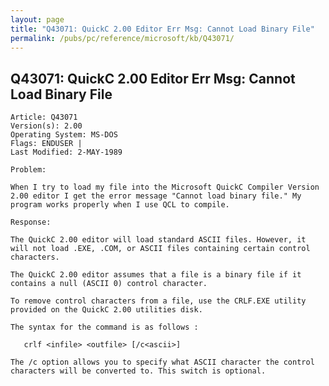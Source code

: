```yaml
---
layout: page
title: "Q43071: QuickC 2.00 Editor Err Msg: Cannot Load Binary File"
permalink: /pubs/pc/reference/microsoft/kb/Q43071/
---
```


## Q43071: QuickC 2.00 Editor Err Msg: Cannot Load Binary File

	Article: Q43071
	Version(s): 2.00
	Operating System: MS-DOS
	Flags: ENDUSER |
	Last Modified: 2-MAY-1989
	
	Problem:
	
	When I try to load my file into the Microsoft QuickC Compiler Version
	2.00 editor I get the error message "Cannot load binary file." My
	program works properly when I use QCL to compile.
	
	Response:
	
	The QuickC 2.00 editor will load standard ASCII files. However, it
	will not load .EXE, .COM, or ASCII files containing certain control
	characters.
	
	The QuickC 2.00 editor assumes that a file is a binary file if it
	contains a null (ASCII 0) control character.
	
	To remove control characters from a file, use the CRLF.EXE utility
	provided on the QuickC 2.00 utilities disk.
	
	The syntax for the command is as follows :
	
	   crlf <infile> <outfile> [/c<ascii>]
	
	The /c option allows you to specify what ASCII character the control
	characters will be converted to. This switch is optional.

